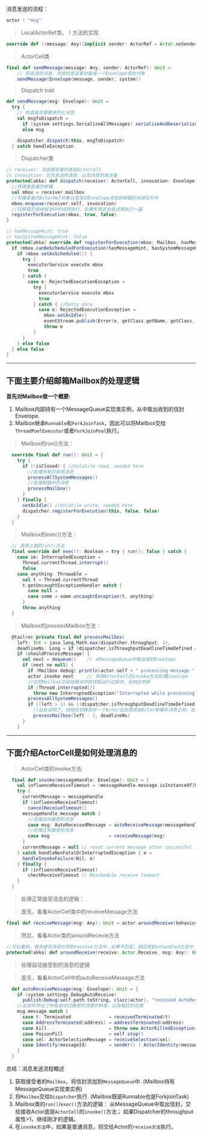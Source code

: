 消息发送的流程：
```scala
actor ! "msg"
```

> LocalActorRef类，！方法的实现

```scala
override def !(message: Any)(implicit sender: ActorRef = Actor.noSender): Unit = actorCell.sendMessage(message, sender)
```


> ActorCell类

```scala
final def sendMessage(message: Any, sender: ActorRef): Unit =
    // 将发送的消息、消息的发送者封装成一个Envelope信封对象
    sendMessage(Envelope(message, sender, system))
```


> Dispatch trait

```scala
def sendMessage(msg: Envelope): Unit =
  try {
    // 检查是否需要序列化消息
    val msgToDispatch =
      if (system.settings.SerializeAllMessages) serializeAndDeserialize(msg)
      else msg

    dispatcher.dispatch(this, msgToDispatch)
  } catch handleException
```


> Dispatcher类

```scala
// receiver: 消息接受者的底层ActorCell
// invocation：包含发送的消息、以及消息的发送者
protected[akka] def dispatch(receiver: ActorCell, invocation: Envelope): Unit = {
  //获得接受者的邮箱
  val mbox = receiver.mailbox
  //将接受者的ActorRef对象以及信封Envelope添加到邮箱的消息队列中
  mbox.enqueue(receiver.self, invocation)
  //将邮箱交给线程池中的线程执行，如果失败还会尝试再执行一遍
  registerForExecution(mbox, true, false)
}
```

```scala
// hasMessageHint: true
// hasSystemMessageHint: false
protected[akka] override def registerForExecution(mbox: Mailbox, hasMessageHint: Boolean, hasSystemMessageHint: Boolean): Boolean = {
  if (mbox.canBeScheduledForExecution(hasMessageHint, hasSystemMessageHint)) { 
    if (mbox.setAsScheduled()) {
      try {
        executorService execute mbox
        true
      } catch {
        case e: RejectedExecutionException ⇒
          try {
            executorService execute mbox
            true
          } catch { //Retry once
            case e: RejectedExecutionException ⇒
              mbox.setAsIdle()
              eventStream.publish(Error(e, getClass.getName, getClass, "registerForExecution was rejected twice!"))
              throw e
          }
      }
    } else false
  } else false
}
```

-----

## 下面主要介绍邮箱Mailbox的处理逻辑

**首先对Mailbox做一个概要:**
1. Mailbox内部持有一个MessageQueue实现类实例，从中取出收到的信封Envelope.
2. Mailbox继承`Runnable`和`ForkJoinTask`，因此可以将Mailbox交给`ThreadPoolExecutor`或者`ForkJoinPool`执行。

> Mailbox的run()方法：

```scala
  override final def run(): Unit = {
    try {
      if (!isClosed) { //Volatile read, needed here
        //处理所有的系统消息
        processAllSystemMessages() 
        //处理邮箱中的消息
        processMailbox() 
      }
    } finally {
      setAsIdle() //Volatile write, needed here
      dispatcher.registerForExecution(this, false, false)
    }
  }
```

> Mailbox的exec()方法：

```scala
  // 调用上面的run()方法
  final override def exec(): Boolean = try { run(); false } catch {
    case ie: InterruptedException ⇒
      Thread.currentThread.interrupt()
      false
    case anything: Throwable ⇒
      val t = Thread.currentThread
      t.getUncaughtExceptionHandler match {
        case null ⇒
        case some ⇒ some.uncaughtException(t, anything)
      }
      throw anything
  }
```

> Mailbox的processMailbox方法：

```scala
  @tailrec private final def processMailbox(
    left: Int = java.lang.Math.max(dispatcher.throughput, 1),
    deadlineNs: Long = if (dispatcher.isThroughputDeadlineTimeDefined == true) System.nanoTime + dispatcher.throughputDeadlineTime.toNanos else 0L): Unit =
    if (shouldProcessMessage) {
      val next = dequeue()    // 从MessageQueue中取出信封Envelope
      if (next ne null) {
        if (Mailbox.debug) println(actor.self + " processing message " + next)
        actor invoke next     // 调用ActorCell的invoke方法处理Envelope
        //在把Mailbox交给线程池中的线程运行过程中，会响应中断
        if (Thread.interrupted())
          throw new InterruptedException("Interrupted while processing actor messages")
        processAllSystemMessages()
        if ((left > 1) && ((dispatcher.isThroughputDeadlineTimeDefined == false) || (System.nanoTime - deadlineNs) < 0))
          //此处说明了，线程在切换到另一个Actor去处理其他Actor邮箱中消息之前，处理当前Actor的邮箱中消息的数目上限
          processMailbox(left - 1, deadlineNs)
      }
    }
```

-----

## 下面介绍ActorCell是如何处理消息的

> ActorCell类的invoke方法:

```scala
  final def invoke(messageHandle: Envelope): Unit = {
    val influenceReceiveTimeout = !messageHandle.message.isInstanceOf[NotInfluenceReceiveTimeout]
    try {
      currentMessage = messageHandle
      if (influenceReceiveTimeout)
        cancelReceiveTimeout()
      messageHandle.message match {
        //处理自动接受的消息
        case msg: AutoReceivedMessage ⇒ autoReceiveMessage(messageHandle)
        //处理正常接受的消息
        case msg                      ⇒ receiveMessage(msg)
      }
      currentMessage = null // reset current message after successful invocation
    } catch handleNonFatalOrInterruptedException { e ⇒
      handleInvokeFailure(Nil, e)
    } finally {
      if (influenceReceiveTimeout)
        checkReceiveTimeout // Reschedule receive timeout
    }
  }
```

> 处理正常接受消息的逻辑：

> 首先，看看ActorCell类中的receiveMessage方法

```scala
final def receiveMessage(msg: Any): Unit = actor.aroundReceive(behaviorStack.head, msg)
```

> 然后，看看Actor类的aroundRecevie方法

```scala
//可以看到，首先是将消息应用到receive方法中，如果不匹配，就应用到unhandled方法中
protected[akka] def aroundReceive(receive: Actor.Receive, msg: Any): Unit = receive.applyOrElse(msg, unhandled)
```

> 处理自动接受到的消息的逻辑

> 首先，看看ActorCell中的autoReceiveMessage方法

```scala
  def autoReceiveMessage(msg: Envelope): Unit = {
    if (system.settings.DebugAutoReceive)
      publish(Debug(self.path.toString, clazz(actor), "received AutoReceiveMessage " + msg))
    //此处列举出了所有自动过接受的消息的种类，以及相应的处理
    msg.message match {
      case t: Terminated              ⇒ receivedTerminated(t)
      case AddressTerminated(address) ⇒ addressTerminated(address)
      case Kill                       ⇒ throw new ActorKilledException("Kill")
      case PoisonPill                 ⇒ self.stop()
      case sel: ActorSelectionMessage ⇒ receiveSelection(sel)
      case Identify(messageId)        ⇒ sender() ! ActorIdentity(messageId, Some(self))
    }
  }
```



总结：消息发送流程概述
1. 获取接受者的`Mailbox`，将信封添加到`MessageQueue`中. (Mailbox持有MessageQueue实现类实例)
2. 将`Mailbox`交给`Dispatcher`执行. (Mailbox既是Runnable也是ForkjoinTask)
3. Mailbox类的`run()`/`exec()`方法的逻辑：
   从MessageQueue中取出信封，交给接收Actor底层`ActorCell`的`invoke()`方法；
   如果Dispatcher的throughput属性>1，继续刚才的逻辑。
4. 在`invoke方法`中，如果是普通消息，则交给Actor的`receive方法`执行。

